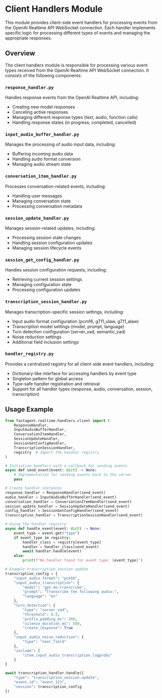 # Client Handlers Module

This module provides client-side event handlers for processing events from the OpenAI Realtime API WebSocket connection. Each handler implements specific logic for processing different types of events and managing the appropriate responses.

## Overview

The client handlers module is responsible for processing various event types received from the OpenAI Realtime API WebSocket connection. It consists of the following components:

### `response_handler.py`

Handles response events from the OpenAI Realtime API, including:
- Creating new model responses
- Canceling active responses
- Managing different response types (text, audio, function calls)
- Handling response states (in progress, completed, cancelled)

### `input_audio_buffer_handler.py`

Manages the processing of audio input data, including:
- Buffering incoming audio data
- Handling audio format conversion
- Managing audio stream state

### `conversation_item_handler.py`

Processes conversation-related events, including:
- Handling user messages
- Managing conversation state
- Processing conversation metadata

### `session_update_handler.py`

Manages session-related updates, including:
- Processing session state changes
- Handling session configuration updates
- Managing session lifecycle events

### `session_get_config_handler.py`

Handles session configuration requests, including:
- Retrieving current session settings
- Managing configuration state
- Processing configuration updates

### `transcription_session_handler.py`

Manages transcription-specific session settings, including:
- Input audio format configuration (pcm16, g711_ulaw, g711_alaw)
- Transcription model settings (model, prompt, language)
- Turn detection configuration (server_vad, semantic_vad)
- Noise reduction settings
- Additional field inclusion settings

### `handler_registry.py`

Provides a centralized registry for all client-side event handlers, including:
- Dictionary-like interface for accessing handlers by event type
- Singleton pattern for global access
- Type-safe handler registration and retrieval
- Support for all handler types (response, audio, conversation, session, transcription)

## Usage Example

```python
from fastagent.realtime.handlers.client import (
    ResponseHandler,
    InputAudioBufferHandler,
    ConversationItemHandler,
    SessionUpdateHandler,
    SessionGetConfigHandler,
    TranscriptionSessionHandler,
    registry  # Import the handler registry
)

# Initialize handlers with a callback for sending events
async def send_event(event: dict) -> None:
    # Implementation for sending events back to the server
    pass

# Create handler instances
response_handler = ResponseHandler(send_event)
audio_handler = InputAudioBufferHandler(send_event)
conversation_handler = ConversationItemHandler(send_event)
session_update_handler = SessionUpdateHandler(send_event)
config_handler = SessionGetConfigHandler(send_event)
transcription_handler = TranscriptionSessionHandler(send_event)

# Using the handler registry
async def handle_event(event: dict) -> None:
    event_type = event.get("type")
    if event_type in registry:
        handler_class = registry[event_type]
        handler = handler_class(send_event)
        await handler.handle(event)
    else:
        print(f"No handler found for event type: {event_type}")

# Example transcription session update
transcription_config = {
    "input_audio_format": "pcm16",
    "input_audio_transcription": {
        "model": "gpt-4o-transcribe",
        "prompt": "Transcribe the following audio:",
        "language": "en"
    },
    "turn_detection": {
        "type": "server_vad",
        "threshold": 0.5,
        "prefix_padding_ms": 300,
        "silence_duration_ms": 500,
        "create_response": True
    },
    "input_audio_noise_reduction": {
        "type": "near_field"
    },
    "include": [
        "item.input_audio_transcription.logprobs"
    ]
}

await transcription_handler.handle({
    "type": "transcription_session.update",
    "event_id": "event_123",
    "session": transcription_config
})
``` 
